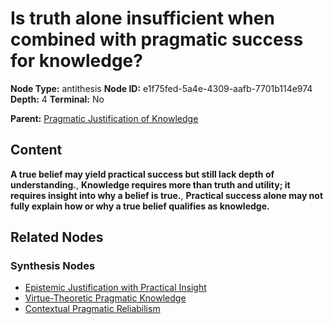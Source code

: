 # Is truth alone insufficient when combined with pragmatic success for knowledge?

**Node Type:** antithesis
**Node ID:** e1f75fed-5a4e-4309-aafb-7701b114e974
**Depth:** 4
**Terminal:** No

**Parent:** [Pragmatic Justification of Knowledge](pragmatic-justification-of-knowledge-synthesis-b88c9106-648f-4ac2-ad23-0f0262ac2ee6.md)

## Content

**A true belief may yield practical success but still lack depth of understanding.**, **Knowledge requires more than truth and utility; it requires insight into why a belief is true.**, **Practical success alone may not fully explain how or why a true belief qualifies as knowledge.**

## Related Nodes

### Synthesis Nodes

- [Epistemic Justification with Practical Insight](epistemic-justification-with-practical-insight-synthesis-3de76060-f4da-49de-a6bf-1ddea259392d.md)
- [Virtue-Theoretic Pragmatic Knowledge](virtue-theoretic-pragmatic-knowledge-synthesis-128bebda-67e2-43de-8f6d-7eea278c5a9a.md)
- [Contextual Pragmatic Reliabilism](contextual-pragmatic-reliabilism-synthesis-77aed961-d488-4d77-ae7f-d955c1f2bf11.md)
